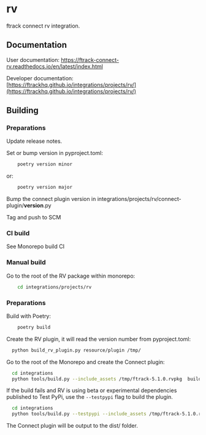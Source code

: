 # rv

ftrack connect rv integration.

## Documentation

User documentation: https://ftrack-connect-rv.readthedocs.io/en/latest/index.html

Developer documentation: [https://ftrackhq.github.io/integrations/projects/rv/](https://ftrackhq.github.io/integrations/projects/rv/)

## Building

### Preparations

Update release notes.

Set or bump version in pyproject.toml:

```bash
    poetry version minor
```
or:
```bash
    poetry version major
```

Bump the connect plugin version in integrations/projects/rv/connect-plugin/__version__.py

Tag and push to SCM


### CI build

See Monorepo build CI


### Manual build

Go to the root of the RV package within monorepo:

```bash
    cd integrations/projects/rv
```
### Preparations


Build with Poetry:
    
```bash
    poetry build
```

Create the RV plugin, it will read the version number from pyproject.toml:

```bash
  python build_rv_plugin.py resource/plugin /tmp/
```


Go to the root of the Monorepo and create the Connect plugin:

```bash
  cd integrations
  python tools/build.py --include_assets /tmp/ftrack-5.1.0.rvpkg  build_connect_plugin projects/rv
```


If the build fails and RV is using beta or experimental dependencies published to Test PyPi, use the `--testpypi` flag 
to build the plugin.

```bash
  cd integrations
  python tools/build.py --testpypi --include_assets /tmp/ftrack-5.1.0.rvpkg build_connect_plugin projects/rv
```

The Connect plugin will be output to the dist/ folder.